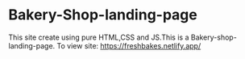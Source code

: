 # Bakery-Shop-landing-page

This site create using pure HTML,CSS and JS.This is a Bakery-shop-landing-page.
To view site: https://freshbakes.netlify.app/

